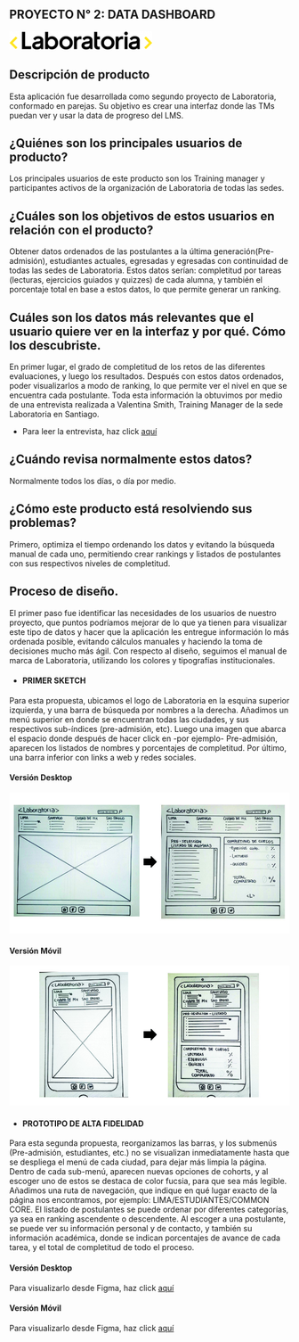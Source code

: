 ## PROYECTO N° 2: DATA DASHBOARD

![alt text](https://raw.githubusercontent.com/CamiRamirez/scl-2018-05-bc-core-am-datadashboard/master/img/1527645394-27418802-257x33-Laboratoria-Logo-RGB%20(1).png)

## Descripción de producto
 
  Esta aplicación fue desarrollada como segundo proyecto de Laboratoria, conformado en parejas.
  Su objetivo es crear una interfaz donde las TMs puedan ver y usar la data de progreso del LMS. 
 
## ¿Quiénes son los principales usuarios de producto?

Los principales usuarios de este producto son los Training manager y participantes activos de la organización de Laboratoria de todas las sedes.
 
## ¿Cuáles son los objetivos de estos usuarios en relación con el producto?
 
Obtener datos ordenados de las postulantes a la última generación(Pre-admisión), estudiantes actuales, egresadas y egresadas con continuidad de todas las sedes de Laboratoria. Estos datos serían: completitud por tareas (lecturas, ejercicios guiados y quizzes) de cada alumna, y también el porcentaje total en base a estos datos, lo que permite generar un ranking.

## Cuáles son los datos más relevantes que el usuario quiere ver en la interfaz y por qué. Cómo los descubriste.

En primer lugar, el grado de completitud de los retos de las diferentes evaluaciones, y luego los resultados. Después con estos datos ordenados, poder visualizarlos a modo de ranking, lo que permite ver el nivel en que se encuentra cada postulante. Toda esta información la obtuvimos por medio de una entrevista realizada a Valentina Smith, Training Manager de la sede Laboratoria en Santiago.
* Para leer la entrevista, haz click [aquí](https://github.com/CamiRamirez/scl-2018-05-bc-core-am-datadashboard/blob/master/anexos/entrevista-vale.pdf)

## ¿Cuándo revisa normalmente estos datos?

Normalmente todos los días, o día por medio.

## ¿Cómo este producto está resolviendo sus problemas?

Primero, optimiza el tiempo ordenando los datos y evitando la búsqueda manual de cada uno, permitiendo crear rankings y listados de postulantes con sus respectivos niveles de completitud.

## Proceso de diseño.

El primer paso fue identificar las necesidades de los usuarios de nuestro proyecto, que puntos podríamos mejorar de lo que ya tienen para visualizar este tipo de datos y hacer que la aplicación les entregue información lo más ordenada posible, evitando cálculos manuales y haciendo la toma de decisiones mucho más ágil.
Con respecto al diseño, seguimos el manual de marca de Laboratoria, utilizando los colores y tipografías institucionales. 

* ####  PRIMER SKETCH

Para esta propuesta, ubicamos el logo de Laboratoria en la esquina superior izquierda, y una barra de búsqueda por nombres a la derecha.
Añadimos un menú superior en donde se encuentran todas las ciudades, y sus respectivos sub-índices (pre-admisión, etc).
Luego una imagen que abarca el espacio donde después de hacer click en -por ejemplo- Pre-admisión, aparecen los listados de nombres y porcentajes de completitud. Por último, una barra inferior con links a web y redes sociales.

#### Versión Desktop 
![alt text](https://raw.githubusercontent.com/CamiRamirez/scl-2018-05-bc-core-am-datadashboard/master/img/version-desktop.jpg)

#### Versión Móvil

![alt text](https://raw.githubusercontent.com/CamiRamirez/scl-2018-05-bc-core-am-datadashboard/master/img/version-mobile.jpg)

+ #### PROTOTIPO DE ALTA FIDELIDAD

Para esta segunda propuesta, reorganizamos las barras, y los submenús (Pre-admisión, estudiantes, etc.) no se visualizan inmediatamente hasta que se despliega el menú de cada ciudad, para dejar más limpia la página.
Dentro de cada sub-menú, aparecen nuevas opciones de cohorts, y al escoger uno de estos se destaca de color fucsia, para que sea más legible. 
Añadimos una ruta de navegación, que indique en qué lugar exacto de la página nos encontramos, por ejemplo: LIMA/ESTUDIANTES/COMMON CORE. 
El listado de postulantes se puede ordenar por diferentes categorías, ya sea en ranking ascendente o descendente.
Al escoger a una postulante, se puede ver su información personal y de contacto, y también su información académica, donde se indican porcentajes de avance de cada tarea, y el total de completitud de todo el proceso.

#### Versión Desktop

Para visualizarlo desde Figma, haz click [aquí](https://www.figma.com/file/JGYFiTRzL9a483petD90X3e7/Untitled) 

#### Versión Móvil

Para visualizarlo desde Figma, haz click [aquí](https://www.figma.com/file/b0w9pHqGBusBIPh9edERKlpw/Untitled) 







